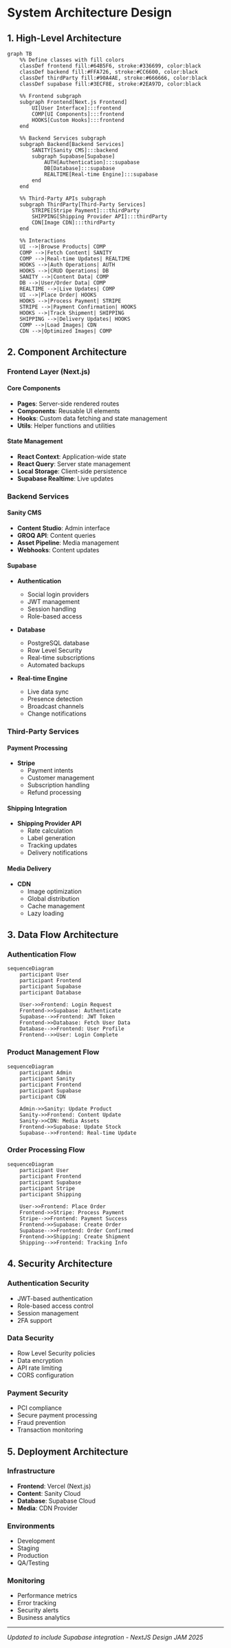 # System Architecture Design

## 1. High-Level Architecture

```mermaid
graph TB
    %% Define classes with fill colors
    classDef frontend fill:#64B5F6, stroke:#336699, color:black
    classDef backend fill:#FFA726, stroke:#CC6600, color:black
    classDef thirdParty fill:#90A4AE, stroke:#666666, color:black
    classDef supabase fill:#3ECF8E, stroke:#2EA97D, color:black

    %% Frontend subgraph
    subgraph Frontend[Next.js Frontend]
        UI[User Interface]:::frontend
        COMP[UI Components]:::frontend
        HOOKS[Custom Hooks]:::frontend
    end

    %% Backend Services subgraph
    subgraph Backend[Backend Services]
        SANITY[Sanity CMS]:::backend
        subgraph Supabase[Supabase]
            AUTH[Authentication]:::supabase
            DB[Database]:::supabase
            REALTIME[Real-time Engine]:::supabase
        end
    end

    %% Third-Party APIs subgraph
    subgraph ThirdParty[Third-Party Services]
        STRIPE[Stripe Payment]:::thirdParty
        SHIPPING[Shipping Provider API]:::thirdParty
        CDN[Image CDN]:::thirdParty
    end

    %% Interactions
    UI -->|Browse Products| COMP
    COMP -->|Fetch Content| SANITY
    COMP -->|Real-time Updates| REALTIME
    HOOKS -->|Auth Operations| AUTH
    HOOKS -->|CRUD Operations| DB
    SANITY -->|Content Data| COMP
    DB -->|User/Order Data| COMP
    REALTIME -->|Live Updates| COMP
    UI -->|Place Order| HOOKS
    HOOKS -->|Process Payment| STRIPE
    STRIPE -->|Payment Confirmation| HOOKS
    HOOKS -->|Track Shipment| SHIPPING
    SHIPPING -->|Delivery Updates| HOOKS
    COMP -->|Load Images| CDN
    CDN -->|Optimized Images| COMP
```

## 2. Component Architecture

### Frontend Layer (Next.js)

#### Core Components

- **Pages**: Server-side rendered routes
- **Components**: Reusable UI elements
- **Hooks**: Custom data fetching and state management
- **Utils**: Helper functions and utilities

#### State Management

- **React Context**: Application-wide state
- **React Query**: Server state management
- **Local Storage**: Client-side persistence
- **Supabase Realtime**: Live updates

### Backend Services

#### Sanity CMS

- **Content Studio**: Admin interface
- **GROQ API**: Content queries
- **Asset Pipeline**: Media management
- **Webhooks**: Content updates

#### Supabase

- **Authentication**

  - Social login providers
  - JWT management
  - Session handling
  - Role-based access

- **Database**

  - PostgreSQL database
  - Row Level Security
  - Real-time subscriptions
  - Automated backups

- **Real-time Engine**
  - Live data sync
  - Presence detection
  - Broadcast channels
  - Change notifications

### Third-Party Services

#### Payment Processing

- **Stripe**
  - Payment intents
  - Customer management
  - Subscription handling
  - Refund processing

#### Shipping Integration

- **Shipping Provider API**
  - Rate calculation
  - Label generation
  - Tracking updates
  - Delivery notifications

#### Media Delivery

- **CDN**
  - Image optimization
  - Global distribution
  - Cache management
  - Lazy loading

## 3. Data Flow Architecture

### Authentication Flow

```mermaid
sequenceDiagram
    participant User
    participant Frontend
    participant Supabase
    participant Database

    User->>Frontend: Login Request
    Frontend->>Supabase: Authenticate
    Supabase-->>Frontend: JWT Token
    Frontend->>Database: Fetch User Data
    Database-->>Frontend: User Profile
    Frontend-->>User: Login Complete
```

### Product Management Flow

```mermaid
sequenceDiagram
    participant Admin
    participant Sanity
    participant Frontend
    participant Supabase
    participant CDN

    Admin->>Sanity: Update Product
    Sanity->>Frontend: Content Update
    Sanity->>CDN: Media Assets
    Frontend->>Supabase: Update Stock
    Supabase-->>Frontend: Real-time Update
```

### Order Processing Flow

```mermaid
sequenceDiagram
    participant User
    participant Frontend
    participant Supabase
    participant Stripe
    participant Shipping

    User->>Frontend: Place Order
    Frontend->>Stripe: Process Payment
    Stripe-->>Frontend: Payment Success
    Frontend->>Supabase: Create Order
    Supabase-->>Frontend: Order Confirmed
    Frontend->>Shipping: Create Shipment
    Shipping-->>Frontend: Tracking Info
```

## 4. Security Architecture

### Authentication Security

- JWT-based authentication
- Role-based access control
- Session management
- 2FA support

### Data Security

- Row Level Security policies
- Data encryption
- API rate limiting
- CORS configuration

### Payment Security

- PCI compliance
- Secure payment processing
- Fraud prevention
- Transaction monitoring

## 5. Deployment Architecture

### Infrastructure

- **Frontend**: Vercel (Next.js)
- **Content**: Sanity Cloud
- **Database**: Supabase Cloud
- **Media**: CDN Provider

### Environments

- Development
- Staging
- Production
- QA/Testing

### Monitoring

- Performance metrics
- Error tracking
- Security alerts
- Business analytics

---

_Updated to include Supabase integration - NextJS Design JAM 2025_
